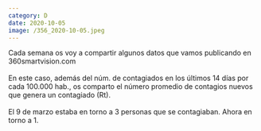 ```yaml
--- 
category: D 
date: 2020-10-05 
image: /356_2020-10-05.jpeg 
--- 
```


Cada semana os voy a compartir algunos datos que vamos publicando en 360smartvision.com <br><br>En este caso, además del núm. de contagiados en los últimos 14 días por cada 100.000 hab., os comparto el número promedio de contagios nuevos que genera un contagiado (Rt).<br><br>El 9 de marzo estaba en torno a 3 personas que se contagiaban. Ahora en torno a 1.